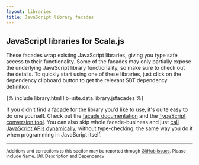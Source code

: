 ```yaml
---
layout: libraries
title: JavaScript library facades
---
```


## JavaScript libraries for Scala.js

These facades wrap existing JavaScript libraries, giving you type safe access to their functionality. Some of the
facades may only partially expose the underlying JavaScript library functionality, so make sure to check out the
details. To quickly start using one of these libraries, just click on the dependency clipboard button to get the
relevant SBT dependency definition.

{% include library.html lib=site.data.library.jsfacades %}

If you didn't find a facade for the library you'd like to use, it's quite easy to do one yourself. Check out the
[facade documentation](../doc/interoperability/facade-types.html) and the
[TypeScript conversion tool](https://github.com/sjrd/scala-js-ts-importer).
You can also skip whole facade-business and just
[call JavaScript APIs dynamically](../doc/interoperability/facade-types.html#calling-javascript-from-scalajs-with-dynamic-types),
without type-checking, the same way you do it when programming in JavaScript itself.

-------

<small markdown="1">Additions and corrections to this section may be reported through
[GitHub issues](https://github.com/scala-js/scala-js-website/issues). Please include Name, Url, Description and
Dependency</small>
